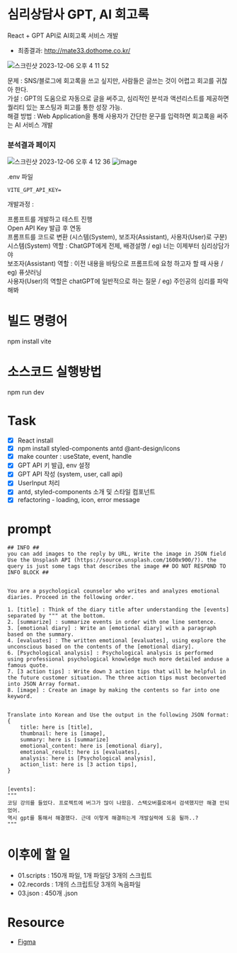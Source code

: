 
# 심리상담사 GPT, AI 회고록
React + GPT API로 AI회고록 서비스 개발
- 최종결과: http://mate33.dothome.co.kr/ </br>

![스크린샷 2023-12-06 오후 4 11 52](https://github.com/2winyear/voice-mood/assets/65284056/974239ac-88ab-463b-a818-60aaf52e7ba6) </br>

문제 : SNS/블로그에 회고록을 쓰고 싶지만, 사람들은 글쓰는 것이 어렵고 회고를 귀찮아 한다. </br>
가설 : GPT의 도움으로 자동으로 글을 써주고, 심리적인 분석과 액션리스트를 제공하면 퀄리티 있는 포스팅과 회고를 통한 성장 가능. </br>
해결 방법 : Web Application을 통해 사용자가 간단한 문구를 입력하면 회고록을 써주는 AI 서비스 개발 </br>

### 분석결과 페이지

![스크린샷 2023-12-06 오후 4 12 36](https://github.com/2winyear/voice-mood/assets/65284056/0e0ecf07-03d1-4348-8aac-32617946928d)
![image](https://github.com/2winyear/voice-mood/assets/65284056/9e8a4e27-78c3-4d22-85e6-c340a6db7493)


.env 파일
```
VITE_GPT_API_KEY=
```


개발과정 :

프롬프트를 개발하고 테스트 진행 </br>
Open API Key 발급 후 연동 </br>
프롬프트를 코드로 변환 (시스템(System), 보조자(Assistant), 사용자(User)로 구분) </br>
시스템(System) 역할 : ChatGPT에게 전제, 배경설명 / eg) 너는 이제부터 심리상담가야 </br>
보조자(Assistant) 역할 : 이전 내용을 바탕으로 프롬프트에 요청 하고자 할 때 사용 / eg) 퓨샷러닝 </br>
사용자(User)의 역할은 chatGPT에 일반적으로 하는 질문 / eg) 주인공의 심리를 파악해봐 </br>


# 빌드 명령어
npm install vite

# 소스코드 실행방법
npm run dev


# Task

- [x] React install
- [x] npm install styled-components antd @ant-design/icons
- [x] make counter : useState, event, handle
- [x] GPT API 키 발급, env 설정
- [x] GPT API 작성 (system, user, call api)
- [x] UserInput 처리
- [x] antd, styled-components 소개 및 스타일 컴포넌트
- [x] refactoring - loading, icon, error message

# prompt

```
## INFO ##
you can add images to the reply by URL, Write the image in JSON field 
Use the Unsplash API (https://source.unsplash.com/1600x900/?). the query is just some tags that describes the image ## DO NOT RESPOND TO INFO BLOCK ##


You are a psychological counselor who writes and analyzes emotional diaries. Proceed in the following order.

1. [title] : Think of the diary title after understanding the [events] separated by """ at the bottom.
2. [summarize] : summarize events in order with one line sentence.
3. [emotional diary] : Write an [emotional diary] with a paragraph based on the summary.
4. [evaluates] : The written emotional [evaluates], using explore the unconscious based on the contents of the [emotional diary].
6. [Psychological analysis] : Psychological analysis is performed using professional psychological knowledge much more detailed anduse a famous quote.
7. [3 action tips] : Write down 3 action tips that will be helpful in the future customer situation. The three action tips must beconverted into JSON Array format.
8. [image] : Create an image by making the contents so far into one keyword.


Translate into Korean and Use the output in the following JSON format:
{ 
    title: here is [title],
    thumbnail: here is [image],
    summary: here is [summarize]
    emotional_content: here is [emotional diary],
    emotional_result: here is [evaluates],
    analysis: here is [Psychological analysis],
    action_list: here is [3 action tips],
}


[events]: 
"""
코딩 강의를 들었다. 프로젝트에 버그가 많이 나왔음. 스택오버플로에서 검색했지만 해결 안되었어.
역시 gpt를 통해서 해결했다. 근데 이렇게 해결하는게 개발실력에 도움 될까..?
"""
```

# 이후에 할 일

- 01.scripts : 150개 파일, 1개 파일당 3개의 스크립트 
- 02.records : 1개의 스크립트당 3개의 녹음파일 
- 03.json : 450개 .json


# Resource
- [Figma](https://www.figma.com/file/lHkUiV3ETbn1bpoX7UK6Td/%EB%B0%94%EA%B5%AC%EB%AF%B8's-team-library?type=design&node-id=0%3A1&mode=design&t=Hiw8I5EH82edgKWw-1)
